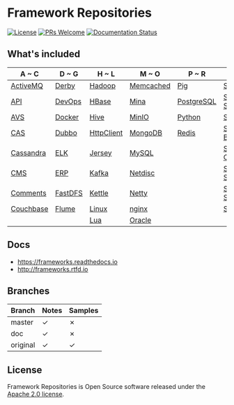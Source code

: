 # Framework Repositories

[![License](https://img.shields.io/badge/license-Apache-blue.svg)](https://github.com/T5750/framework-repositories/blob/master/LICENSE.txt)
[![PRs Welcome](https://img.shields.io/badge/PRs-welcome-brightgreen.svg)](https://github.com/T5750/framework-repositories/pulls)
[![Documentation Status](https://readthedocs.org/projects/frameworks/badge/?version=latest)](https://frameworks.readthedocs.io/en/latest/?badge=latest)

## What's included
A ~ C | D ~ G | H ~ L | M ~ O | P ~ R | S | T ~ U | V ~ Z
----|----|----|----|----|----|----|----
[ActiveMQ](module/activemq.md) | [Derby](module/databases/derby.md) | [Hadoop](module/big-data/hadoop.md) | [Memcached](module/databases/memcached.md) | [Pig](module/big-data/pig.md) | [Solr](module/big-data/solr.md) | [Tests](module/framework/tests) | [ZooKeeper](module/zookeeper.md)
[API](doc/source/framework/api) | [DevOps](doc/source/devops) | [HBase](module/big-data/hbase.md) | [Mina](module/network/mina.md) | [PostgreSQL](module/databases/postgresql.md) | [Spark SQL](module/big-data/spark.md) | [ThingsBoard](module/framework/iot/thingsboard.md) |
[AVS](doc/source/framework/avs) | [Docker](doc/docker/docker.md) | [Hive](module/big-data/hive.md) | [MinIO](doc/source/nginx/minio) | [Python](doc/source/framework/python) | [Spring](module/spring/README.md) |  |
[CAS](doc/source/framework/sso) | [Dubbo](doc/source/rpc) | [HttpClient](module/network/README.md) | [MongoDB](module/databases/mongo.md) | [Redis](module/databases/redis.md) | [Spring Boot](module/spring-boot/README.md) |  |
[Cassandra](module/databases/cassandra.md) | [ELK](module/elk.md) | [Jersey](module/rest.md) | [MySQL](module/databases/mysql.md) |  | [Spring Cloud](module/spring-cloud.md) |  |
[CMS](doc/source/framework/cms) | [ERP](doc/source/framework/erp) | [Kafka](module/big-data/kafka.md) | [Netdisc](doc/source/framework/netdisc) |  | [Spring Security](module/spring-boot/spring-boot-security.md) |  |
[Comments](doc/source/framework/comments) | [FastDFS](module/nginx/fastdfs.md) | [Kettle](module/databases/kettle.md) | [Netty](module/network/netty.md) |  | [Spring Session](module/spring/README.md) |  |
[Couchbase](module/databases/couchbase.md) | [Flume](module/big-data/flume.md) | [Linux](linux/README.md) | [nginx](module/nginx/README.md) |  | [Storm](module/big-data/storm.md) |  |
|  |  | [Lua](doc/source/nginx/lua) | [Oracle](module/databases/oracle.md) |  |  |  |

## Docs
- https://frameworks.readthedocs.io
- http://frameworks.rtfd.io

## Branches
Branch | Notes | Samples
---|---|---
master | ✓ | ✗
doc | ✓ | ✗
original | ✓ | ✓

## License
Framework Repositories is Open Source software released under the [Apache 2.0 license](http://www.apache.org/licenses/LICENSE-2.0.html).